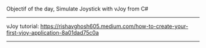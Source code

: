 Objectif of the day, Simulate Joystick with vJoy from C#

-------------

vJoy tutorial:
https://rishavghosh605.medium.com/how-to-create-your-first-vjoy-application-8a01dad75c0a


----------------

